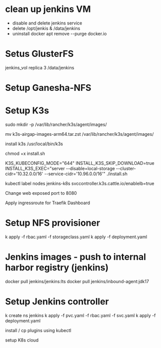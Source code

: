 # clean up jenkins VM
- disable and delete jenkins service
- delete /opt/jenkis & /data/jenkins
- uninstall docker apt remove --purge docker.io

# Setus GlusterFS
jenkins_vol     replica 3   /data/jenkins

# Setup Ganesha-NFS


# Setup K3s
sudo mkdir -p /var/lib/rancher/k3s/agent/images/

mv k3s-airgap-images-arm64.tar.zst /var/lib/rancher/k3s/agent/images/

install k3s /usr/local/bin/k3s

chmod +x install.sh

K3S_KUBECONFIG_MODE="644" INSTALL_K3S_SKIP_DOWNLOAD=true INSTALL_K3S_EXEC="server --disable=local-storage --cluster-cidr='10.32.0.0/16' --service-cidr='10.96.0.0/16'" ./install.sh

kubectl label nodes jenkins-k8s svccontroller.k3s.cattle.io/enablelb=true

Change web exposed port to 8080

Apply ingressroute for Traefik Dashboard

# Setup NFS provisioner
k apply -f rbac.yaml -f storageclass.yaml
k apply -f deployment.yaml

# Jenkins images - push to internal harbor registry (jenkins)
docker pull jenkins/jenkins:lts
docker pull jenkins/inbound-agent:jdk17

# Setup Jenkins controller
k create ns jenkins
k apply -f pvc.yaml -f rbac.yaml -f svc.yaml
k apply -f deployment.yaml

install / cp plugins using kubectl

setup K8s cloud

